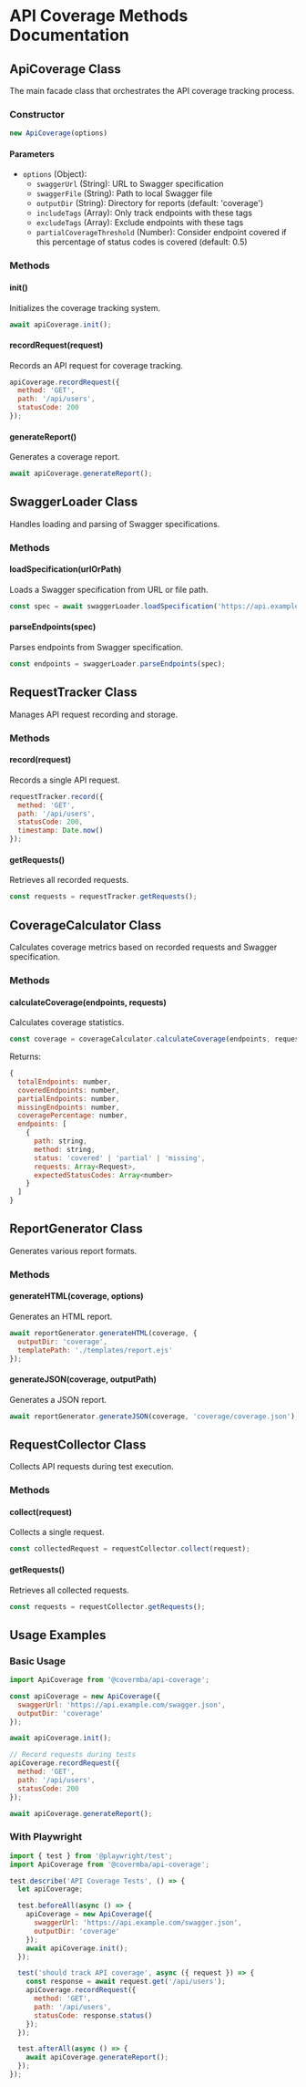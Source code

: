 # API Coverage Methods Documentation

## ApiCoverage Class

The main facade class that orchestrates the API coverage tracking process.

### Constructor

```javascript
new ApiCoverage(options)
```

#### Parameters
- `options` (Object):
  - `swaggerUrl` (String): URL to Swagger specification
  - `swaggerFile` (String): Path to local Swagger file
  - `outputDir` (String): Directory for reports (default: 'coverage')
  - `includeTags` (Array): Only track endpoints with these tags
  - `excludeTags` (Array): Exclude endpoints with these tags
  - `partialCoverageThreshold` (Number): Consider endpoint covered if this percentage of status codes is covered (default: 0.5)

### Methods

#### init()
Initializes the coverage tracking system.

```javascript
await apiCoverage.init();
```

#### recordRequest(request)
Records an API request for coverage tracking.

```javascript
apiCoverage.recordRequest({
  method: 'GET',
  path: '/api/users',
  statusCode: 200
});
```

#### generateReport()
Generates a coverage report.

```javascript
await apiCoverage.generateReport();
```

## SwaggerLoader Class

Handles loading and parsing of Swagger specifications.

### Methods

#### loadSpecification(urlOrPath)
Loads a Swagger specification from URL or file path.

```javascript
const spec = await swaggerLoader.loadSpecification('https://api.example.com/swagger.json');
```

#### parseEndpoints(spec)
Parses endpoints from Swagger specification.

```javascript
const endpoints = swaggerLoader.parseEndpoints(spec);
```

## RequestTracker Class

Manages API request recording and storage.

### Methods

#### record(request)
Records a single API request.

```javascript
requestTracker.record({
  method: 'GET',
  path: '/api/users',
  statusCode: 200,
  timestamp: Date.now()
});
```

#### getRequests()
Retrieves all recorded requests.

```javascript
const requests = requestTracker.getRequests();
```

## CoverageCalculator Class

Calculates coverage metrics based on recorded requests and Swagger specification.

### Methods

#### calculateCoverage(endpoints, requests)
Calculates coverage statistics.

```javascript
const coverage = coverageCalculator.calculateCoverage(endpoints, requests);
```

Returns:
```javascript
{
  totalEndpoints: number,
  coveredEndpoints: number,
  partialEndpoints: number,
  missingEndpoints: number,
  coveragePercentage: number,
  endpoints: [
    {
      path: string,
      method: string,
      status: 'covered' | 'partial' | 'missing',
      requests: Array<Request>,
      expectedStatusCodes: Array<number>
    }
  ]
}
```

## ReportGenerator Class

Generates various report formats.

### Methods

#### generateHTML(coverage, options)
Generates an HTML report.

```javascript
await reportGenerator.generateHTML(coverage, {
  outputDir: 'coverage',
  templatePath: './templates/report.ejs'
});
```

#### generateJSON(coverage, outputPath)
Generates a JSON report.

```javascript
await reportGenerator.generateJSON(coverage, 'coverage/coverage.json');
```

## RequestCollector Class

Collects API requests during test execution.

### Methods

#### collect(request)
Collects a single request.

```javascript
const collectedRequest = requestCollector.collect(request);
```

#### getRequests()
Retrieves all collected requests.

```javascript
const requests = requestCollector.getRequests();
```

## Usage Examples

### Basic Usage

```javascript
import ApiCoverage from '@covermba/api-coverage';

const apiCoverage = new ApiCoverage({
  swaggerUrl: 'https://api.example.com/swagger.json',
  outputDir: 'coverage'
});

await apiCoverage.init();

// Record requests during tests
apiCoverage.recordRequest({
  method: 'GET',
  path: '/api/users',
  statusCode: 200
});

await apiCoverage.generateReport();
```

### With Playwright

```javascript
import { test } from '@playwright/test';
import ApiCoverage from '@covermba/api-coverage';

test.describe('API Coverage Tests', () => {
  let apiCoverage;

  test.beforeAll(async () => {
    apiCoverage = new ApiCoverage({
      swaggerUrl: 'https://api.example.com/swagger.json',
      outputDir: 'coverage'
    });
    await apiCoverage.init();
  });

  test('should track API coverage', async ({ request }) => {
    const response = await request.get('/api/users');
    apiCoverage.recordRequest({
      method: 'GET',
      path: '/api/users',
      statusCode: response.status()
    });
  });

  test.afterAll(async () => {
    await apiCoverage.generateReport();
  });
});
``` 